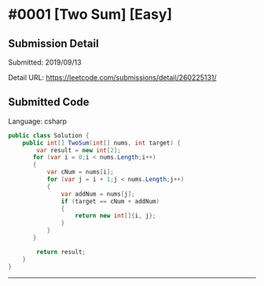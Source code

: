# #0001 [Two Sum] [Easy]

## Submission Detail

Submitted: 2019/09/13

Detail URL: https://leetcode.com/submissions/detail/260225131/

## Submitted Code

Language: csharp

```csharp
public class Solution {
    public int[] TwoSum(int[] nums, int target) {
        var result = new int[2];
       for (var i = 0;i < nums.Length;i++)
       {
           var cNum = nums[i];
           for (var j = i + 1;j < nums.Length;j++)
           {
               var addNum = nums[j];
               if (target == cNum + addNum)
               {
                   return new int[]{i, j};
               }
           }
       }

        return result;
    }
}
```

---

